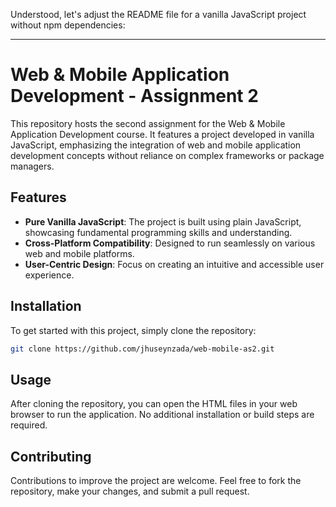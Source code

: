 Understood, let's adjust the README file for a vanilla JavaScript project without npm dependencies:

---

# Web & Mobile Application Development - Assignment 2

This repository hosts the second assignment for the Web & Mobile Application Development course. It features a project developed in vanilla JavaScript, emphasizing the integration of web and mobile application development concepts without reliance on complex frameworks or package managers.

## Features

- **Pure Vanilla JavaScript**: The project is built using plain JavaScript, showcasing fundamental programming skills and understanding.
- **Cross-Platform Compatibility**: Designed to run seamlessly on various web and mobile platforms.
- **User-Centric Design**: Focus on creating an intuitive and accessible user experience.

## Installation

To get started with this project, simply clone the repository:

```bash
git clone https://github.com/jhuseynzada/web-mobile-as2.git
```

## Usage

After cloning the repository, you can open the HTML files in your web browser to run the application. No additional installation or build steps are required.

## Contributing

Contributions to improve the project are welcome. Feel free to fork the repository, make your changes, and submit a pull request.
